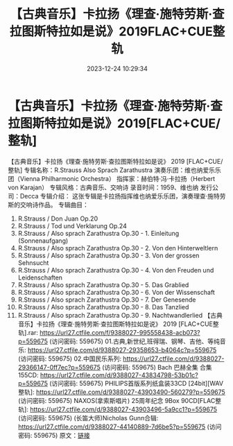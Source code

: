 ﻿---
title: 【古典音乐】卡拉扬《理查·施特劳斯·查拉图斯特拉如是说》2019FLAC+CUE整轨
date: 2023-12-24 10:29:34
categories: 古典音乐、新世纪、纯音雅乐
tags: 纯音雅乐
---
# 【古典音乐】卡拉扬《理查·施特劳斯·查拉图斯特拉如是说》2019[FLAC+CUE/整轨]

【古典音乐】卡拉扬《理查·施特劳斯·查拉图斯特拉如是说》 2019
[FLAC+CUE/整轨]
专辑名称：R.Strauss Also Sprach Zarathustra
演奏乐团：维也纳爱乐乐团（Vienna Philharmonic Orchestra）
指挥家：赫伯特·冯·卡拉扬（Herbert von Karajan）
专辑风格：古典音乐、交响诗
录音时间：1959、维也纳
发行公司：Decca
专辑介绍：
这张专辑是卡拉扬指挥维也纳爱乐乐团，演奏理查·施特劳斯的交响诗作品。
专辑曲目：
01. R.Strauss / Don Juan Op.20
02. R.Strauss / Tod und Verklarung Op.24
03. R.Strauss / Also sprach Zarathustra Op.30 - 1. Einleitung
(Sonnenaufgang)
04. R.Strauss / Also sprach Zarathustra Op.30 - 2. Von den
Hinterweltlern
05. R.Strauss / Also sprach Zarathustra Op.30 - 3. Von der
grossen Sehnsucht
06. R.Strauss / Also sprach Zarathustra Op.30 - 4. Von den
Freuden und Leidenschaften
07. R.Strauss / Also sprach Zarathustra Op.30 - 5. Das
Grablied
08. R.Strauss / Also sprach Zarathustra Op.30 - 6. Von der
Wissenschaft
09. R.Strauss / Also sprach Zarathustra Op.30 - 7. Der
Genesende
10. R.Strauss / Also sprach Zarathustra Op.30 - 8. Das
Tanzlied
11. R.Strauss / Also sprach Zarathustra Op.30 - 9.
Nachtwandlerlied
【古典音乐】卡拉扬《理查·施特劳斯·查拉图斯特拉如是说》 2019 [FLAC+CUE整轨].rar: https://url27.ctfile.com/f/9388027-995558438-acb073?p=559675
(访问密码: 559675)
01.古典,新世纪,班得瑞、钢琴、吉他、等纯音乐: https://url27.ctfile.com/d/9388027-29358653-b4064c?p=559675
(访问密码: 559675)
02.中国民乐系列: https://url27.ctfile.com/d/9388027-29366147-0ff7ec?p=559675
(访问密码: 559675)
Bach 巴赫全集 合集 155CD: https://url27.ctfile.com/d/9388027-43834798-53b01c?p=559675
(访问密码: 559675)
PHILIPS首版系列纸盒装33CD [24bit][WAV整轨]: https://url27.ctfile.com/d/9388027-43903490-560279?p=559675
(访问密码: 559675)
NAXOS(拿索斯唱片) 25周年纪念 9Box 90CD[FLAC整轨]: https://url27.ctfile.com/d/9388027-43903496-5a9cc1?p=559675
(访问密码: 559675)
(长笛大师)Nicholas Gunn合辑: https://url27.ctfile.com/d/9388027-44140889-7d6be5?p=559675
(访问密码: 559675)
原文：[链接](https://blog.sina.com.cn/s/blog_1647c7e76010313z8.html)